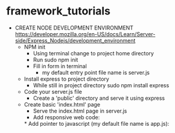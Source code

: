 # framework_tutorials
* CREATE NODE DEVELOPMENT ENVIRONMENT
https://developer.mozilla.org/en-US/docs/Learn/Server-side/Express_Nodejs/development_environment
    * NPM init
        * Using terminal change to project home directory
        * Run sudo npm init
        * Fill in form in terminal
            * my default entry point file name is server.js
    * Install express to project directory
        * While still in project directory sudo npm install express
    * Code your server.js file
        * Create a 'public' directory and serve it using express
    * Create basic 'index.html' page
        * Serve the index.html page in server.js
        * Add responsive web code: <!-- For Responsive Web Design On Different Devices -->
        <meta name="viewport" content="width=device-width, initial-scale=1.0">
        * Add pointer to javascript (my default file name is app.js): <script src="app.js"></script>
    
